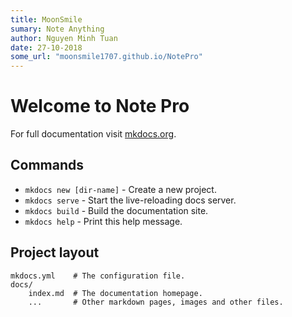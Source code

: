 ```yaml
---
title: MoonSmile
sumary: Note Anything
author: Nguyen Minh Tuan
date: 27-10-2018
some_url: "moonsmile1707.github.io/NotePro"
---
```

# Welcome to Note Pro

For full documentation visit [mkdocs.org](http://mkdocs.org).

## Commands

* `mkdocs new [dir-name]` - Create a new project.
* `mkdocs serve` - Start the live-reloading docs server.
* `mkdocs build` - Build the documentation site.
* `mkdocs help` - Print this help message.

## Project layout

    mkdocs.yml    # The configuration file.
    docs/
        index.md  # The documentation homepage.
        ...       # Other markdown pages, images and other files.